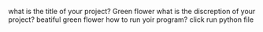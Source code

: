 what is the title of your project?
Green flower
what is the discreption of your project?
beatiful green flower
how to run yoir program?
click run python file
